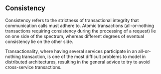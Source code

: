 ## Consistency

Consistency refers to the strictness of transactional integrity that communication calls must adhere to. Atomic transactions (all-or-nothing transactions requiring consistency during the processing of a request) lie on one side of the spectrum, whereas different degrees of eventual consistency lie on the other side.

Transactionality, where having several services participate in an all-or-nothing transaction, is one of the most difficult problems to model in distributed architectures, resulting in the general advice to try to avoid cross-service transactions.
